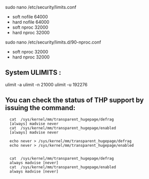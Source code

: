sudo nano /etc/security/limits.conf
  * soft nofile 64000
  * hard nofile 64000
  * soft nproc 32000
  * hard nproc 32000

sudo nano /etc/security/limits.d/90-nproc.conf
  * soft nproc 32000
  * hard nproc 32000


System ULIMITS :
--------------

  ulimit -a
  ulimit  -n  21000
  ulimit -u  192276



You can check the status of THP support by issuing the command:
--------------------------------------------------------------
  
      cat  /sys/kernel/mm/transparent_hugepage/defrag
      [always] madvise never
      cat  /sys/kernel/mm/transparent_hugepage/enabled
      [always] madvise never
  
      echo never > /sys/kernel/mm/transparent_hugepage/defrag
      echo never > /sys/kernel/mm/transparent_hugepage/enabled


      cat  /sys/kernel/mm/transparent_hugepage/defrag
      always madvise [never]
      cat  /sys/kernel/mm/transparent_hugepage/enabled
      always madvise [never]
  
